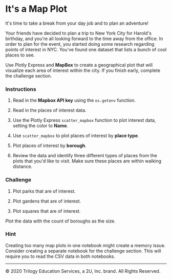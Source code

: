 # It's a Map Plot

It's time to take a break from your day job and to plan an adventure!

Your friends have decided to plan a trip to New York City for Harold's birthday, and you're all looking forward to the time away from the office. In order to plan for the event, you started doing some research regarding points of interest in NYC. You've found one dataset that lists a bunch of cool places to see.

Use Plotly Express and **MapBox** to create a geographical plot that will visualize each area of interest within the city. If you finish early, complete the challenge section.

### Instructions

1. Read in the **Mapbox API key** using the `os.getenv` function.

2. Read in the places of interest data.

3. Use the Plotly Express `scatter_mapbox` function to plot interest data, setting the color to **Name**.

4. Use `scatter_mapbox` to plot places of interest by **place type**.

5. Plot places of interest by **borough**.

6. Review the data and identify three different types of places from the plots that you'd like to visit. Make sure these places are within walking distance.

### Challenge

1. Plot parks that are of interest.

2. Plot gardens that are of interest.

3. Plot squares that are of interest.

Plot the data with the count of boroughs as the size.

### Hint

Creating too many map plots in one notebook might create a memory issue. Consider creating a separate notebook for the challenge section. This will require you to read the CSV data in both notebooks.

---

© 2020 Trilogy Education Services, a 2U, Inc. brand. All Rights Reserved.
